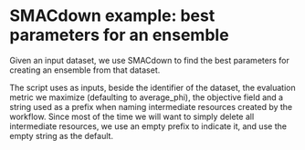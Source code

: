 # SMACdown example: best parameters for an ensemble

Given an input dataset, we use SMACdown to find the best parameters
for creating an ensemble from that dataset.

The script uses as inputs, beside the identifier of the dataset, the
evaluation metric we maximize (defaulting to average_phi), the
objective field and a string used as a prefix when naming intermediate
resources created by the workflow.  Since most of the time we will
want to simply delete all intermediate resources, we use an empty
prefix to indicate it, and use the empty string as the default.
